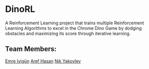# DinoRL
 A Reinforcement Learning project that trains multiple Reinforcement Learning Algorithms to excel in the Chrome Dino Game by dodging obstacles and maximizing its score through iterative learning.


 ## Team Members:
[Emre Iyigün](https://github.com/EmreYY20) 
[Aref Hasan](https://github.com/aref-hasan) 
[Nik Yakovlev](https://github.com/nikyak10) 
